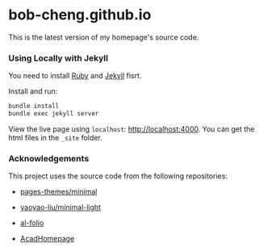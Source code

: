 # bob-cheng.github.io

This is the latest version of my homepage's source code.
<br />

### Using Locally with Jekyll

You need to install [Ruby](https://www.ruby-lang.org/en/) and [Jekyll](https://jekyllrb.com/) fisrt.

Install and run:

```bash
bundle install
bundle exec jekyll server
```
View the live page using `localhost`:
<http://localhost:4000>. You can get the html files in the `_site` folder.



### Acknowledgements

This project uses the source code from the following repositories:

* [pages-themes/minimal](https://github.com/pages-themes/minimal)

* [yaoyao-liu/minimal-light](https://github.com/yaoyao-liu/minimal-light)

* [al-folio](https://github.com/alshedivat/al-folio)

* [AcadHomepage](https://github.com/RayeRen/acad-homepage.github.io)
